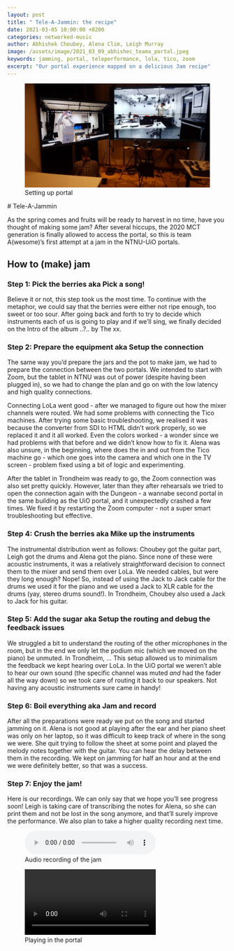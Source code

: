 ```yaml
---
layout: post
title: " Tele-A-Jammin: the recipe"
date: 2021-03-05 10:00:00 +0200
categories: networked-music
author: Abhishek Choubey, Alena Clim, Leigh Murray
image: /assets/image/2021_03_09_abhishec_teama_portal.jpeg
keywords: jamming, portal, teleperformance, lola, tico, zoom
excerpt: "Our portal experience mapped on a delicious Jam recipe"
---
```

<figure style="float: auto">
   <img src="/assets/image/2021_03_09_abhishec_teama_portal.jpeg" alt="" title="" width="auto"/> <figcaption>Setting up portal</figcaption>
</figure>
# Tele-A-Jammin

As the spring comes and fruits will be ready to harvest in no time, have you thought of making some jam? After several hiccups, the 2020 MCT generation is finally allowed to access the portal, so this is team A(wesome)’s first attempt at a jam in the NTNU-UiO portals.

## How to (make) jam

### Step 1: Pick the berries aka **Pick a song**!

Believe it or not, this step took us the most time. To continue with the metaphor, we could say that  the berries were either not ripe enough, too sweet or too sour. After going back and forth to try to decide which instruments each of us is going to play and if we’ll sing, we finally decided on the Intro of the album ..?.. by The xx.

### Step 2: Prepare the equipment aka **Setup the connection**

The same way you’d prepare the jars and the pot to make jam, we had to prepare the connection between the two portals. We intended to start with Zoom, but the tablet in NTNU was out of power (despite having been plugged in), so we had to change the plan and go on with the low latency and high quality connections.

Connecting LoLa went good - after we managed to figure out how the mixer channels were routed. We had some problems with connecting the Tico machines. After trying some basic troubleshooting, we realised it was because the converter from SDI to HTML didn’t work properly, so we replaced it and it all worked. Even the colors worked - a wonder since we had problems with that before and we didn’t know how to fix it. Alena was also unsure, in the beginning, where does the in and out from the Tico machine go - which one goes into the camera and which one in the TV screen - problem fixed using a bit of logic and experimenting.

After the tablet in Trondheim was ready to go, the Zoom connection was also set pretty quickly. However, later than they after rehearsals we tried to open the connection again with the Dungeon - a wannabe second portal in the same building as the UiO portal, and it unexpectedly crashed a few times. We fixed it by restarting the Zoom computer - not a super smart troubleshooting but effective.

### Step 4: Crush the berries aka  **Mike up the instruments**

The instrumental distribution went as follows: Choubey got the guitar part, Leigh got the drums and Alena got the piano. Since none of these were acoustic instruments, it was a relatively straightforward decision to connect them to the mixer and send them over LoLa. We needed cables, but were they long enough? Nope! So, instead of using the Jack to Jack cable for the drums we used it for the piano and we used a Jack to XLR cable for the drums (yay, stereo drums sound!). In Trondheim, Choubey also used a Jack to Jack for his guitar.

### Step 5: Add the sugar aka **Setup the routing and debug the feedback issues**

We struggled a bit to understand the routing of the other microphones in the room, but in the end we only let the podium mic (which we moved on the piano) be unmuted. In Trondheim, … This setup allowed us to minimalism the feedback we kept hearing over LoLa. In the UiO portal we weren’t able to hear our own sound (the specific channel was muted _and_ had the fader all the way down) so we took care of routing it back to our speakers. Not having any acoustic instruments sure came in handy!

### Step 6: Boil everything aka **Jam and record**

After all the preparations were ready we put on the song and started jamming on it.
Alena is not good at playing after the ear and her piano sheet was only on her laptop, so it was difficult to keep track of where in the song we were. She quit trying to follow the sheet at some point and played the melody notes together with the guitar. You can hear the delay between them in the recording. We kept on jamming for half an hour and at the end we were definitely better, so that was a success.

### Step 7: Enjoy the jam!

Here is our recordings. We can only say that we hope you’ll see progress soon! Leigh is taking care of transcribing the notes for Alena, so she can print them and not be lost in the song anymore, and that’ll surely improve the performance. We also plan to take a higher quality recording next time.

<figure style="float: none">
  <audio controls>
    <source src="https://drive.google.com/uc?&id=1Vx3pcqhk_yERx19JqEnwpsewlxmWWpC8" type="audio/mpeg">
    Alternate Text
  </audio>
  <figcaption>Audio recording of the jam</figcaption>
</figure>

<figure style="float: none">
  <video width="auto" controls>
    <source src="https://drive.google.com/uc?&id=1OMXzISuXqmiKzcVx5NvyV1SH0NvtEfah" type='video/mp4'>
  </video>
  <figcaption>Playing in the portal</figcaption>
</figure>
